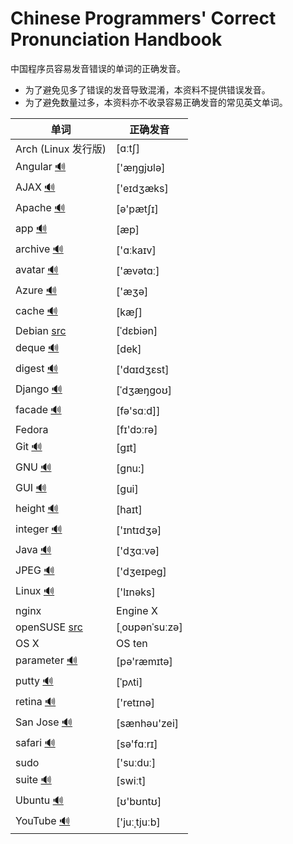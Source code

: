 # Chinese Programmers' Correct Pronunciation Handbook

中国程序员容易发音错误的单词的正确发音。

* 为了避免见多了错误的发音导致混淆，本资料不提供错误发音。
* 为了避免数量过多，本资料亦不收录容易正确发音的常见英文单词。

| 单词                                                                    | 正确发音     | 
| ----                                                                    | -------      | 
| Arch (Linux 发行版) | [ɑːtʃ] |
| Angular [🔊](http://dict.youdao.com/dictvoice?audio=Angular&type=2)     | ['æŋgjʊlə]   | 
| AJAX [🔊](http://dict.youdao.com/dictvoice?audio=AJAX&type=2)           | ['eɪdʒæks]   | 
| Apache [🔊](http://dict.youdao.com/dictvoice?audio=Apache&type=2)       | [ə'pætʃɪ]    | 
| app [🔊](http://dict.youdao.com/dictvoice?audio=app&type=2)             | [æp]         | 
| archive [🔊](http://dict.youdao.com/dictvoice?audio=archive&type=2)     | ['ɑːkaɪv]    | 
| avatar [🔊](http://dict.youdao.com/dictvoice?audio=avatar&type=2)       | ['ævətɑː]    | 
| Azure [🔊](http://dict.youdao.com/dictvoice?audio=azure&type=2)         | ['æʒə]       | 
| cache [🔊](http://dict.youdao.com/dictvoice?audio=cache&type=2)         | [kæʃ]        | 
| Debian [src](https://en.wikipedia.org/wiki/Debian) | [ˈdɛbiən] |
| deque [🔊](http://dict.youdao.com/dictvoice?audio=deque&type=2)         | [dek]        | 
| digest [🔊](http://dict.youdao.com/dictvoice?audio=digest&type=2)       | ['dɑɪdʒɛst]  | 
| Django [🔊](http://dict.youdao.com/dictvoice?audio=Django&type=2)       | [ˈdʒæŋɡoʊ]   | 
| facade [🔊](http://dict.youdao.com/dictvoice?audio=facade&type=2)       | [fə'sɑːd]]   | 
| Fedora | [fɪ'dɔːrə] |
| Git [🔊](http://dict.youdao.com/dictvoice?audio=git&type=2)             | [ɡɪt]        | 
| GNU [🔊](http://dict.youdao.com/dictvoice?audio=GNU&type=2)             | [gnu:]       | 
| GUI [🔊](http://dict.youdao.com/dictvoice?audio=GUI&type=2)             | [ɡui]        | 
| height [🔊](http://dict.youdao.com/dictvoice?audio=height&type=2)       | [haɪt]       | 
| integer [🔊](http://dict.youdao.com/dictvoice?audio=integer&type=2)     | ['ɪntɪdʒə]   | 
| Java [🔊](http://dict.youdao.com/dictvoice?audio=java&type=2)           | ['dʒɑːvə]    | 
| JPEG [🔊](http://dict.youdao.com/dictvoice?audio=JPEG&type=2)           | ['dʒeɪpeɡ]   | 
| Linux [🔊](http://dict.youdao.com/dictvoice?audio=linux&type=2)         | ['lɪnəks]    | 
| nginx                                                                   | Engine X     | 
| openSUSE [src](https://en.wikipedia.org/wiki/OpenSUSE) | [ˌoʊpənˈsuːzə] |
| OS X                                                                    | OS ten       | 
| parameter [🔊](http://dict.youdao.com/dictvoice?audio=parameter&type=2) | [pə'ræmɪtə]  | 
| putty [🔊](http://dict.youdao.com/dictvoice?audio=putty&type=2)         | [ˈpʌti]      | 
| retina [🔊](http://dict.youdao.com/dictvoice?audio=retina&type=2)       | ['retɪnə]    | 
| San Jose [🔊](http://dict.youdao.com/dictvoice?audio=san%20jose&type=2) | [sænhəu'zei] | 
| safari [🔊](http://dict.youdao.com/dictvoice?audio=safari&type=2)       | [sə'fɑːrɪ]   | 
| sudo                                                                    | ['suːduː]    | 
| suite [🔊](http://dict.youdao.com/dictvoice?audio=suite&type=2)         | [swiːt]      | 
| Ubuntu [🔊](http://dict.youdao.com/dictvoice?audio=ubuntu&type=2)       | [ʊ'bʊntʊ]    | 
| YouTube [🔊](http://dict.youdao.com/dictvoice?audio=youtube&type=2)     | ['juːˌtjuːb] | 
